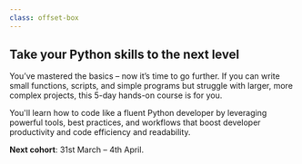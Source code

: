 ```yaml
---
class: offset-box
---
```


## Take your Python skills to the next level

You’ve mastered the basics – now it’s time to go further.
If you can write small functions, scripts, and simple programs but struggle with larger, more complex projects, this 5-day hands-on course is for you.

You'll learn how to code like a fluent Python developer by leveraging powerful tools, best practices, and workflows that boost developer productivity and code efficiency and readability.

**Next cohort**: 31st March – 4th April.
